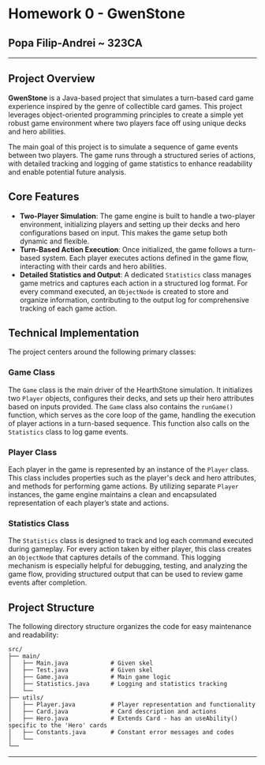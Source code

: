 
# Homework 0 - GwenStone

## Popa Filip-Andrei ~ 323CA

---


## Project Overview
**GwenStone** is a Java-based project that simulates a turn-based card game experience inspired by the genre of collectible card games. This project leverages object-oriented programming principles to create a simple yet robust game environment where two players face off using unique decks and hero abilities.

The main goal of this project is to simulate a sequence of game events between two players. The game runs through a structured series of actions, with detailed tracking and logging of game statistics to enhance readability and enable potential future analysis.

## Core Features
- **Two-Player Simulation**: The game engine is built to handle a two-player environment, initializing players and setting up their decks and hero configurations based on input. This makes the game setup both dynamic and flexible.
- **Turn-Based Action Execution**: Once initialized, the game follows a turn-based system. Each player executes actions defined in the game flow, interacting with their cards and hero abilities.
- **Detailed Statistics and Output**: A dedicated `Statistics` class manages game metrics and captures each action in a structured log format. For every command executed, an `ObjectNode` is created to store and organize information, contributing to the output log for comprehensive tracking of each game action.

## Technical Implementation

The project centers around the following primary classes:

### Game Class
The `Game` class is the main driver of the HearthStone simulation. It initializes two `Player` objects, configures their decks, and sets up their hero attributes based on inputs provided.
The `Game` class also contains the `runGame()` function, which serves as the core loop of the game, handling the execution of player actions in a turn-based sequence.
This function also calls on the `Statistics` class to log game events.

### Player Class
Each player in the game is represented by an instance of the `Player` class. This class includes properties such as the player's deck and hero attributes, and methods for performing game actions. By utilizing separate `Player` instances, the game engine maintains a clean and encapsulated representation of each player’s state and actions.

### Statistics Class
The `Statistics` class is designed to track and log each command executed during gameplay. For every action taken by either player, this class creates an `ObjectNode` that captures details of the command. This logging mechanism is especially helpful for debugging, testing, and analyzing the game flow, providing structured output that can be used to review game events after completion.

## Project Structure
The following directory structure organizes the code for easy maintenance and readability:

```
src/
├── main/
│   ├── Main.java            # Given skel
│   ├── Test.java            # Given skel
│   ├── Game.java            # Main game logic
│   ├── Statistics.java      # Logging and statistics tracking
│   └── 
├── utils/
│   ├── Player.java          # Player representation and functionality
│   ├── Card.java            # Card description and actions
│   ├── Hero.java            # Extends Card - has an useAbility() specific to the 'Hero' cards
│   ├── Constants.java       # Constant error messages and codes
│   └── 
└──
```


---

